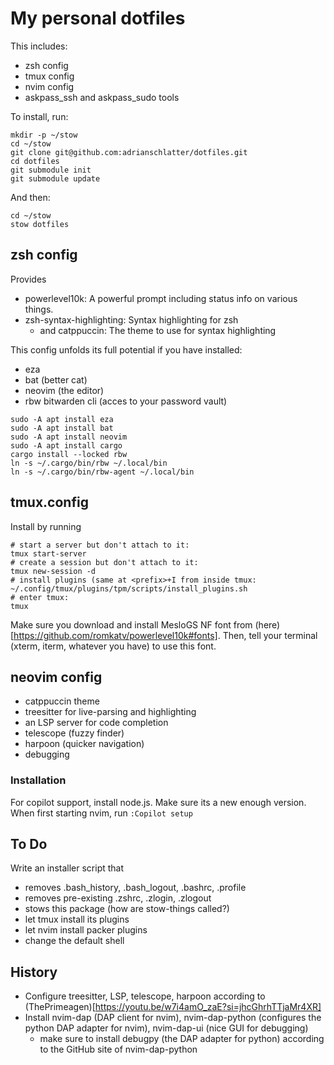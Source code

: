 # My personal dotfiles

This includes:

* zsh config
* tmux config
* nvim config
* askpass_ssh and askpass_sudo tools

To install, run:

```
mkdir -p ~/stow
cd ~/stow
git clone git@github.com:adrianschlatter/dotfiles.git
cd dotfiles
git submodule init
git submodule update
```

And then:

```
cd ~/stow
stow dotfiles
```


## zsh config

Provides

* powerlevel10k: A powerful prompt including status info on various things.
* zsh-syntax-highlighting: Syntax highlighting for zsh
    - and catppuccin: The theme to use for syntax highlighting

This config unfolds its full potential if you have installed:

* eza
* bat (better cat)
* neovim (the editor)
* rbw bitwarden cli (acces to your password vault)

```
sudo -A apt install eza
sudo -A apt install bat
sudo -A apt install neovim
sudo -A apt install cargo
cargo install --locked rbw
ln -s ~/.cargo/bin/rbw ~/.local/bin
ln -s ~/.cargo/bin/rbw-agent ~/.local/bin
```


## tmux.config

Install by running

```
# start a server but don't attach to it:
tmux start-server
# create a session but don't attach to it:
tmux new-session -d
# install plugins (same at <prefix>+I from inside tmux:
~/.config/tmux/plugins/tpm/scripts/install_plugins.sh
# enter tmux:
tmux
```

Make sure you download and install MesloGS NF font from
(here)[https://github.com/romkatv/powerlevel10k#fonts]. Then, tell your
terminal (xterm, iterm, whatever you have) to use this font.


## neovim config

* catppuccin theme
* treesitter for live-parsing and highlighting
* an LSP server for code completion
* telescope (fuzzy finder)
* harpoon (quicker navigation)
* debugging


### Installation

For copilot support, install node.js. Make sure its a new enough
version. When first starting nvim, run ```:Copilot setup```


## To Do

Write an installer script that

* removes .bash_history, .bash_logout, .bashrc, .profile
* removes pre-existing .zshrc, .zlogin, .zlogout
* stows this package (how are stow-things called?)
* let tmux install its plugins
* let nvim install packer plugins
* change the default shell


## History

* Configure treesitter, LSP, telescope, harpoon according to
  (ThePrimeagen)[https://youtu.be/w7i4amO_zaE?si=jhcGhrhTTjaMr4XR]
* Install nvim-dap (DAP client for nvim), nvim-dap-python (configures the
  python DAP adapter for nvim), nvim-dap-ui (nice GUI for debugging)
    - make sure to install debugpy (the DAP adapter for python) according to
      the GitHub site of nvim-dap-python
